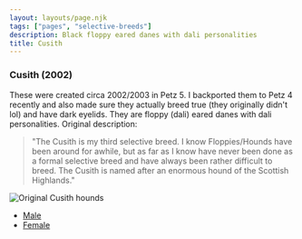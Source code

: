 ```yaml
---
layout: layouts/page.njk
tags: ["pages", "selective-breeds"]
description: Black floppy eared danes with dali personalities
title: Cusith
---
```



### Cusith (2002)

These were created circa 2002/2003 in Petz 5\. I backported them to Petz 4 recently and also made sure they actually breed true (they originally didn't lol) and have dark eyelids. They are floppy (dali) eared danes with dali personalities. Original description:

> "The Cusith is my third selective breed. I know Floppies/Hounds have been around for awhile, but as far as I know have never been done as a formal selective breed and have always been rather difficult to breed. The Cusith is named after an enormous hound of the Scottish Highlands."

![Original Cusith hounds](https://cdn.glitch.com/e8c48446-7221-44a1-aabd-d809cd1d1e34%2FFpic.gif?v=1620796440581)

- [Male](https://cdn.glitch.com/e8c48446-7221-44a1-aabd-d809cd1d1e34%2Fcusith-m.pet?v=1620796473897)
- [Female](https://cdn.glitch.com/e8c48446-7221-44a1-aabd-d809cd1d1e34%2Fcusith-f.pet?v=1620796477429)